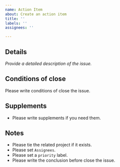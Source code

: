 ```yaml
---
name: Action Item
about: Create an action item
title: ''
labels: ''
assignees: ''

---
```


## Details
_Provide a detailed description of the issue._

## Conditions of close
Please write conditions of close the issue.

## Supplements
- Please write supplements if you need them.

## Notes
- Please tie the related project if it exists.
- Please set `Assignees`.
- Please set a `priority` label.
- Please write the conclusion before close the issue.
